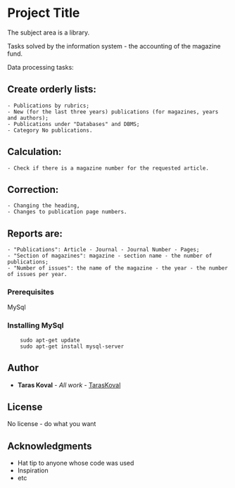 # Project Title

The subject area is a library.

Tasks solved by the information system - the accounting of the magazine fund.

Data processing tasks:

## Create orderly lists:

```
- Publications by rubrics;
- New (for the last three years) publications (for magazines, years and authors);
- Publications under "Databases" and DBMS;
- Category No publications.
```

## Calculation:

```
- Check if there is a magazine number for the requested article.
```

## Correction:

```
- Changing the heading,
- Changes to publication page numbers.
```

## Reports are:

```
- "Publications": Article - Journal - Journal Number - Pages;
- "Section of magazines": magazine - section name - the number of publications;
- "Number of issues": the name of the magazine - the year - the number of issues per year.
```

### Prerequisites

MySql

### Installing MySql

```
	sudo apt-get update
	sudo apt-get install mysql-server
```

## Author

* **Taras Koval** - *All work* - [TarasKoval](https://github.com/TarasKoval)

## License

No license - do what you want

## Acknowledgments

* Hat tip to anyone whose code was used
* Inspiration
* etc
